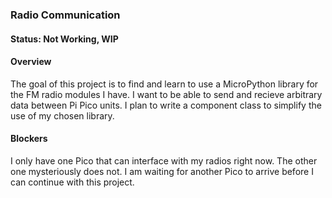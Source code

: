### Radio Communication

#### Status: Not Working, WIP

#### Overview
The goal of this project is to find and learn to use a MicroPython library 
for the FM radio modules I have.
I want to be able to send and recieve arbitrary data between Pi Pico units. 
I plan to write a component class to simplify the use of my chosen library.

#### Blockers
I only have one Pico that can interface with my radios right now. 
The other one mysteriously does not. 
I am waiting for another Pico to arrive before I can continue with this project.